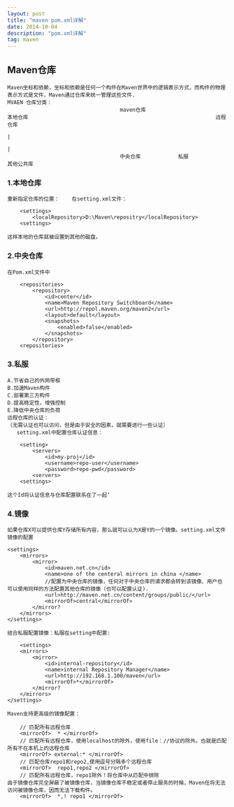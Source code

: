```yaml
---
layout: post
title: "maven pom.xml详解"
date: 2014-10-04
description: "pom.xml详解"
tag: maven 
---   
```


## Maven仓库
    Maven坐标和依赖，坐标和依赖是任何一个构件在Maven世界中的逻辑表示方式，而构件的物理表示方式是文件，Maven通过仓库来统一管理这些文件.
    MVAEN 仓库分类：
                                        maven仓库
    本地仓库                                                            远程仓库
                                                                                    |
                                                                                    |
                                        中央仓库            私服                                    其他公共库

### 1.本地仓库
    重新指定仓库的位置：    在setting.xml文件：
```
    <settings>
        <localRepository>D:\Maven\repositry</localRepository>
    <settings>
```
    这样本地的仓库就被设置到其他的磁盘。
### 2.中央仓库
    在Pom.xml文件中
```
    <repositories>
        <repository>
            <id>center</id>
            <name>Maven Repository Switchboard</name>
            <url>http://repol.maven.org/maven2</url>
            <layout>default</layout>
            <snapshots>
                <enabled>false</enabled>
            </snapshots>
        </repository>
    <repositories>
```
### 3.私服
    
    A.节省自己的外网带框
    B.加速Maven构件
    C.部署第三方构件
    D.提高稳定性，增强控制
    E.降低中央仓库的负荷
    远程仓库的认证：
    （无需认证也可以访问，但是由于安全的因素，就需要进行一些认证）
       setting.xml中配置仓库认证信息：
```
    <setting>
        <servers>
            <id>my-proj</id>
            <username>repo-user</username>
            <password>repo-pwd</password>
        <servers>
    <settings>
```
    这个Id将认证信息与仓库配置联系在了一起‘

### 4.镜像
    如果仓库X可以提供仓库Y存储所有内容，那么就可以认为X是Y的一个镜像。setting.xml文件镜像的配置
```
<settings>
    <mirrors>
        <mirror>
            <id>maven.net.cn</id>
            <name>one of the centeral mirrors in china </name>
            //配置为中央仓库的镜像，任何对于中央仓库的请求都会转到该镜像、用户也可以使用同样的方法配置其他仓库的镜像（也可以配置认证).
            <url>http://maven.net.cn/content/groups/public/</url>
            <mirrorOf>central</mirrorOf>
        </mirror?
    </mirrors>
</settings>
```
    结合私服配置镜像：私服在setting中配置:
```
    <settings>
    <mirrors>
        <mirror>
            <id>internal-repository</id>
            <name>internal Repository Manager</name>
            <url>http://192.168.1.100/maven</url>
            <mirrorOf>*</mirrorOf>
        </mirror?
    </mirrors>
</settings>
```
    Maven支持更高级的镜像配置：
```
    // 匹配所有远程仓库
    <mirrorOf>  * </mirrorOf>
    // 匹配所有远程仓库，使用localhost的除外，使用file：//协议的除外。也就是匹配所有不在本机上的远程仓库
    <mirrorOf> external:* </mirrorOf>
    // 匹配仓库repo1和repo2,使用逗号分隔多个远程仓库
    <mirrorOf>  repo1,repo2 </mirrorOf>
    // 匹配所有远程仓库，repo1除外！将仓库中从匹配中排除
由于镜像仓库完全屏蔽了被镜像仓库，当镜像仓库不稳定或者停止服务的时候，Maven任将无法访问被镜像仓库，因而无法下载构件。
    <mirrorOf>  *,! repo1 </mirrorOf>
```
